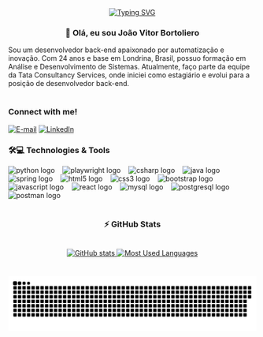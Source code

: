 
<div align="center">
  <a href="https://git.io/typing-svg">
    <img src="https://readme-typing-svg.demolab.com?font=Fira+Code&weight=500&size=22&pause=1000&color=4169E1&center=true&vCenter=true&random=false&width=524&lines=%E2%8A%B9+Welcome+to+my+profile!+%CB%99%E1%B5%95%CB%99+%E2%8A%B9+" alt="Typing SVG">
  </a>
</div>

<h3 align="center">💫 Olá, eu sou João Vitor Bortoliero</h3>

<p align="left">Sou um desenvolvedor back-end apaixonado por automatização e inovação. Com 24 anos e base em Londrina, Brasil, possuo formação em Análise e Desenvolvimento de Sistemas. Atualmente, faço parte da equipe da Tata Consultancy Services, onde iniciei como estagiário e evolui para a posição de desenvolvedor back-end.

#

<div style="text-align: left;" align="left">
 <h3>Connect with me!</h3>


 [![E-mail](https://img.shields.io/badge/-Email-000?style=for-the-badge&logo=microsoft-outlook&logoColor=FF00F6&color:FFF)](mailto:bortoliero.10@hotmail.com)
 [![LinkedIn](https://img.shields.io/badge/-LinkedIn-000?style=for-the-badge&logo=linkedin&logoColor=FF00F6&color:FFF)](https://www.linkedin.com/in/joaovitorbortoliero/)
</div>

<h3 align="left">🛠️💻 Technologies & Tools</h3>

<div align="left">
  <img src="https://cdn.jsdelivr.net/gh/devicons/devicon/icons/python/python-original.svg" height="25" alt="python logo"  />
  <img width="8" />
  <img src="https://cdn.jsdelivr.net/gh/devicons/devicon/icons/playwright/playwright-original.svg" height="25" alt="playwright logo"  />
  <img width="8" />
  <img src="https://cdn.jsdelivr.net/gh/devicons/devicon/icons/csharp/csharp-original.svg" height="25" alt="csharp logo"  />
  <img width="8" />
  <img src="https://cdn.jsdelivr.net/gh/devicons/devicon/icons/java/java-original.svg" height="25" alt="java logo"  />
  <img width="8" />
  <img src="https://cdn.jsdelivr.net/gh/devicons/devicon/icons/spring/spring-original.svg" height="25" alt="spring logo"  />
  <img width="8" />
  <img src="https://cdn.jsdelivr.net/gh/devicons/devicon/icons/html5/html5-original.svg" height="25" alt="html5 logo"  />
  <img width="8" />
  <img src="https://cdn.jsdelivr.net/gh/devicons/devicon/icons/css3/css3-original.svg" height="25" alt="css3 logo"  />
  <img width="8" />
  <img src="https://cdn.jsdelivr.net/gh/devicons/devicon/icons/bootstrap/bootstrap-original.svg" height="25" alt="bootstrap logo"  />
  <img width="8" />
  <img src="https://cdn.jsdelivr.net/gh/devicons/devicon/icons/javascript/javascript-plain.svg" height="25" alt="javascript logo"  />
  <img width="8" />
  <img src="https://cdn.jsdelivr.net/gh/devicons/devicon/icons/react/react-original.svg" height="25" alt="react logo"  />
  <img width="8" />
  <img src="https://cdn.jsdelivr.net/gh/devicons/devicon/icons/mysql/mysql-original.svg" height="25" alt="mysql logo"  />
  <img width="8" />
  <img src="https://cdn.jsdelivr.net/gh/devicons/devicon/icons/postgresql/postgresql-original.svg" height="25" alt="postgresql logo"  />
  <img width="8" />
  <img src="https://cdn.jsdelivr.net/gh/devicons/devicon/icons/postman/postman-original.svg" height="25" alt="postman logo"  />
</div>

#

<div style="text-align: center;" align="center">
  <h3>⚡ GitHub Stats</h3>
  <a href="https://github.com/joaobortoliero/github-readme-stats">
  <br>
  <img src="https://github-readme-stats-git-masterrstaa-rickstaa.vercel.app/api?username=joaobortoliero&hide_title=true&show_icons=true&include_all_commits=false&count_private=true&line_height=25&hide=issues&bg_color=000&title_color=FF00F6&text_color=FFF&border_radius=3&border_color=36123c&icon_color=FF00F6&theme=jolly" alt="GitHub stats">
  </a>
  <a href="https://github.com/joaobortoliero/github-readme-stats">
    <img src="https://github-readme-stats-git-masterrstaa-rickstaa.vercel.app/api/top-langs/?username=joaobortoliero&line_height=10&card_width=290&layout=compact&hide_title=false&count_private=true&langs_count=4&show_icons=true&title_color=FF00F6&hide=html,css&bg_color=000&text_color=8B8B8B&border_radius=3&border_color=561760&count_private=true" alt="Most Used Languages">
  </a>
</div>

#

<picture align="center">
  <source media="(prefers-color-scheme: dark)" srcset="https://raw.githubusercontent.com/joaobortoliero/joaobortoliero/output/github-contribution-grid-snake-dark.svg">
  <source media="(prefers-color-scheme: light)" srcset="https://raw.githubusercontent.com/joaobortoliero/joaobortoliero/output/github-contribution-grid-snake-dark.svg">
  <img align="center" alt="github contribution grid snake animation" src="https://raw.githubusercontent.com/joaobortoliero/joaobortoliero/output/github-contribution-grid-snake.svg">
</picture>

